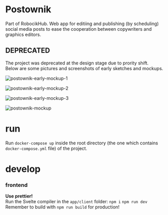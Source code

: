 # Postownik

Part of RobocikHub. Web app for editiing and publishing (by scheduling) social media posts to ease the cooperation between copywriters and graphics editors.

## DEPRECATED

The project was deprecated at the design stage due to prority shift.\
Below are some pictures and screenshots of early sketches and mockups.

![postownik-early-mockup-1](https://github.com/user-attachments/assets/79df10db-184c-4210-82c6-2c0cc3b32cb5)

![postownik-early-mockup-2](https://github.com/user-attachments/assets/14441ea0-00f3-4f7e-870a-d5ba33a7e56a)

![postownik-early-mockup-3](https://github.com/user-attachments/assets/74a97970-f51f-401b-8651-81eaefbf7d5f)

![postownik-mockup](https://github.com/user-attachments/assets/b864e7e5-fae5-4f8e-86bc-dcf35fddb152)

# run

Run `docker-compose up` inside the root directory (the one which contains `docker-compose.yml` file) of the project.

# develop

### frontend

**Use prettier!**\
Run the Svelte compiler in the `app/client` folder: `npm i` `npm run dev`\
Remember to build with `npm run build` for production!
